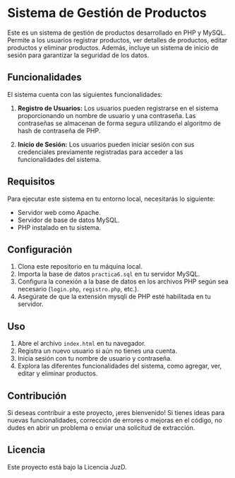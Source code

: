 # Sistema de Gestión de Productos

Este es un sistema de gestión de productos desarrollado en PHP y MySQL. Permite a los usuarios registrar productos, ver detalles de productos, editar productos y eliminar productos. Además, incluye un sistema de inicio de sesión para garantizar la seguridad de los datos.

## Funcionalidades

El sistema cuenta con las siguientes funcionalidades:

1. **Registro de Usuarios:** Los usuarios pueden registrarse en el sistema proporcionando un nombre de usuario y una contraseña. Las contraseñas se almacenan de forma segura utilizando el algoritmo de hash de contraseña de PHP.

2. **Inicio de Sesión:** Los usuarios pueden iniciar sesión con sus credenciales previamente registradas para acceder a las funcionalidades del sistema.

## Requisitos

Para ejecutar este sistema en tu entorno local, necesitarás lo siguiente:

- Servidor web como Apache.
- Servidor de base de datos MySQL.
- PHP instalado en tu sistema.

## Configuración

1. Clona este repositorio en tu máquina local.
2. Importa la base de datos `practica6.sql` en tu servidor MySQL.
3. Configura la conexión a la base de datos en los archivos PHP según sea necesario (`login.php`, `registro.php`, etc.).
4. Asegúrate de que la extensión mysqli de PHP esté habilitada en tu servidor.

## Uso

1. Abre el archivo `index.html` en tu navegador.
2. Registra un nuevo usuario si aún no tienes una cuenta.
3. Inicia sesión con tu nombre de usuario y contraseña.
4. Explora las diferentes funcionalidades del sistema, como agregar, ver, editar y eliminar productos.

## Contribución

Si deseas contribuir a este proyecto, ¡eres bienvenido! Si tienes ideas para nuevas funcionalidades, corrección de errores o mejoras en el código, no dudes en abrir un problema o enviar una solicitud de extracción.

## Licencia

Este proyecto está bajo la Licencia JuzD.
